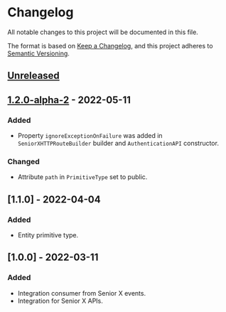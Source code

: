 # Changelog

All notable changes to this project will be documented in this file.

The format is based on [Keep a Changelog](https://keepachangelog.com/en/1.0.0/),
and this project adheres to [Semantic Versioning](https://semver.org/spec/v2.0.0.html).

## [Unreleased]

## [1.2.0-alpha-2] - 2022-05-11

### Added

-   Property `ignoreExceptionOnFailure` was added in `SeniorXHTTPRouteBuilder` builder and `AuthenticationAPI` constructor.

### Changed

-   Attribute `path` in `PrimitiveType` set to public.

## [1.1.0] - 2022-04-04

### Added

-   Entity primitive type.

## [1.0.0] - 2022-03-11

### Added

-   Integration consumer from Senior X events.
-   Integration for Senior X APIs.

[Unreleased]: https://github.com/dev-senior-com-br/seniorx-http-camel-api/compare/1.2.0-alpha-2...HEAD

[1.2.0-alpha-2]: https://github.com/dev-senior-com-br/seniorx-http-camel-api/compare/1.1.0...1.2.0-alpha-2
